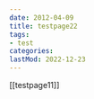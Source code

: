 ```yaml
---
date: 2012-04-09
title: testpage22
tags:
- test
categories:
lastMod: 2022-12-23
---
```

[[testpage11]]
